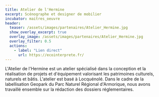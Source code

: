 ```yaml
---
title: Atelier de l'Hermine
excerpt: Scénographe et designer de mobilier
incubator: maitres_oeuvre
header:
  teaser: /assets/images/partenaires/Atelier_Hermine.jpg
  show_overlay_excerpt: true
  overlay_image: /assets/images/partenaires/Atelier_Hermine.jpg
  overlay_filter: 0.5
  actions:
    - label: "Lien direct"
      url: https://ecointerprete.fr/
---
```


L'Atelier de l'Hermine est un atelier spécialisé dans la conception et la réalisation de projets et d'équipement valorisant les patrimoines culturels, naturels et bâtis. L'atelier est basé à Locquénolé. Dans le cadre de la labellisation Geopark du Parc Naturel Régional d'Armorique, nous avons travaillé ensemble sur la rédaction des dossiers réglementaires.
